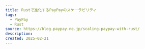 ```yaml
---
title: Rustで進化するPayPayのスケーラビリティ
tags:
  - PayPay
  - Rust
source: https://blog.paypay.ne.jp/scaling-paypay-with-rust/
description: 
created: 2025-02-21
---
```

